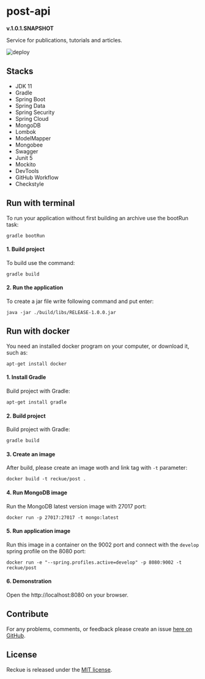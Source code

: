 # post-api
**v.1.0.1.SNAPSHOT**

Service for publications, tutorials and articles.

![deploy](https://github.com/Reckue/post-api/workflows/deploy/badge.svg)

## Stacks
- JDK 11
- Gradle
- Spring Boot
- Spring Data
- Spring Security
- Spring Cloud
- MongoDB
- Lombok
- ModelMapper
- Mongobee
- Swagger
- Junit 5
- Mockito
- DevTools
- GitHub Workflow
- Checkstyle


## Run with terminal
To run your application without first building an archive use the bootRun task:
```
gradle bootRun
```

#### 1. Build project
To build use the command:
```
gradle build
```
#### 2. Run the application
To create a jar file write following command and put enter:
```
java -jar ./build/libs/RELEASE-1.0.0.jar
```


## Run with docker
You need an installed docker program on your computer, or download it, such as:
```
apt-get install docker
```

#### 1. Install Gradle
Build project with Gradle:
```
apt-get install gradle
```

#### 2. Build project
Build project with Gradle:
```
gradle build
```

#### 3. Create an image
After build, please create an image woth and link tag with `-t` parameter:
```
docker build -t reckue/post .
```

#### 4. Run MongoDB image
Run the MongoDB latest version image with 27017 port:
```
docker run -p 27017:27017 -t mongo:latest
```

#### 5. Run application image
Run this image in a container on the 9002 port and connect with the `develop` spring profile on the 8080 port:
```
docker run -e "--spring.profiles.active=develop" -p 8080:9002 -t reckue/post
```

#### 6. Demonstration
Open the http://localhost:8080 on your browser.


## Contribute
For any problems, comments, or feedback please create an issue [here on GitHub](https://github.com/Reckue/post-api/issues).
<br>


## License
Reckue is released under the [MIT license](https://en.wikipedia.org/wiki/MIT_License).
